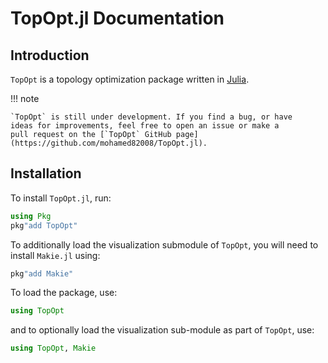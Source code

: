 # TopOpt.jl Documentation

## Introduction

`TopOpt` is a topology optimization package written in [Julia](https://github.com/JuliaLang/julia).

!!! note

    `TopOpt` is still under development. If you find a bug, or have
    ideas for improvements, feel free to open an issue or make a
    pull request on the [`TopOpt` GitHub page](https://github.com/mohamed82008/TopOpt.jl).

## Installation

To install `TopOpt.jl`, run:

```julia
using Pkg
pkg"add TopOpt"
```

To additionally load the visualization submodule of `TopOpt`, you will need to install `Makie.jl` using:

```julia
pkg"add Makie"
```

To load the package, use:

```julia
using TopOpt
```

and to optionally load the visualization sub-module as part of `TopOpt`, use:

```julia
using TopOpt, Makie
```
